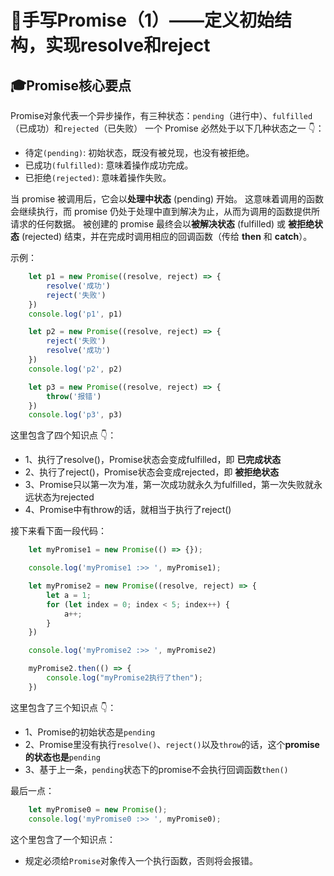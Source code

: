 <!--
 * @Descripttion: 回顾Promise知识点
 * @Author: armin
 * @Date: 2022-02-14 17:14:45
 * @LastEditors: armin
 * @LastEditTime: 2022-02-15 16:57:11
-->
:star2:手写Promise（1）——定义初始结构，实现resolve和reject
====================================================
:mortar_board:Promise核心要点
---------------
Promise对象代表一个异步操作，有三种状态：`pending`（进行中）、`fulfilled`（已成功）和`rejected`（已失败）
一个 Promise 必然处于以下几种状态之一 👇：

- 待定`(pending)`: 初始状态，既没有被兑现，也没有被拒绝。
- 已成功`(fulfilled)`: 意味着操作成功完成。
- 已拒绝`(rejected)`: 意味着操作失败。

当 promise 被调用后，它会以**处理中状态** (pending) 开始。 这意味着调用的函数会继续执行，而 promise 仍处于处理中直到解决为止，从而为调用的函数提供所请求的任何数据。
被创建的 promise 最终会以**被解决状态** (fulfilled) 或 **被拒绝状态** (rejected) 结束，并在完成时调用相应的回调函数（传给 **then** 和 **catch**）。

示例：
```js
    let p1 = new Promise((resolve, reject) => {
        resolve('成功')
        reject('失败')
    })
    console.log('p1', p1)

    let p2 = new Promise((resolve, reject) => {
        reject('失败')
        resolve('成功')
    })
    console.log('p2', p2)

    let p3 = new Promise((resolve, reject) => {
        throw('报错')
    })
    console.log('p3', p3)
```
这里包含了四个知识点 👇：

- 1、执行了resolve()，Promise状态会变成fulfilled，即 **已完成状态**
- 2、执行了reject()，Promise状态会变成rejected，即 **被拒绝状态**
- 3、Promise只以第一次为准，第一次成功就永久为fulfilled，第一次失败就永远状态为rejected
- 4、Promise中有throw的话，就相当于执行了reject()

接下来看下面一段代码：
```js
    let myPromise1 = new Promise(() => {});

    console.log('myPromise1 :>> ', myPromise1);

    let myPromise2 = new Promise((resolve, reject) => {
        let a = 1;
        for (let index = 0; index < 5; index++) {
            a++;
        }
    })

    console.log('myPromise2 :>> ', myPromise2)

    myPromise2.then(() => {
        console.log("myPromise2执行了then");
    })
```
这里包含了三个知识点 👇：

- 1、Promise的初始状态是`pending`
- 2、Promise里没有执行`resolve()`、`reject()`以及`throw`的话，这个**promise的状态也是**`pending`
- 3、基于上一条，`pending`状态下的promise不会执行回调函数`then()`

最后一点：
```js
    let myPromise0 = new Promise();
    console.log('myPromise0 :>> ', myPromise0);
```
这个里包含了一个知识点：
- 规定必须给`Promise`对象传入一个执行函数，否则将会报错。